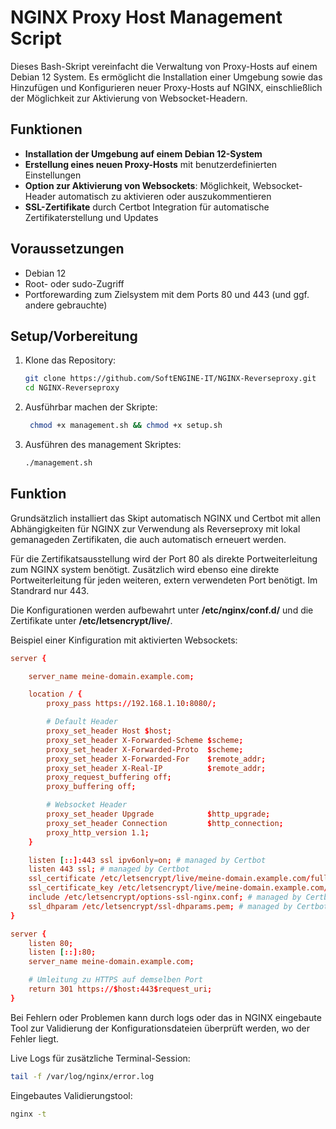 # NGINX Proxy Host Management Script

Dieses Bash-Skript vereinfacht die Verwaltung von Proxy-Hosts auf einem Debian 12 System. Es ermöglicht die Installation einer Umgebung sowie das Hinzufügen und Konfigurieren neuer Proxy-Hosts auf NGINX, einschließlich der Möglichkeit zur Aktivierung von Websocket-Headern.

## Funktionen

- **Installation der Umgebung auf einem Debian 12-System**
- **Erstellung eines neuen Proxy-Hosts** mit benutzerdefinierten Einstellungen
- **Option zur Aktivierung von Websockets**: Möglichkeit, Websocket-Header automatisch zu aktivieren oder auszukommentieren
- **SSL-Zertifikate** durch Certbot Integration für automatische Zertifikaterstellung und Updates

## Voraussetzungen

- Debian 12
- Root- oder sudo-Zugriff
- Portforewarding zum Zielsystem mit dem Ports 80 und 443 (und ggf. andere gebrauchte)

## Setup/Vorbereitung

1. Klone das Repository:
   ```bash
   git clone https://github.com/SoftENGINE-IT/NGINX-Reverseproxy.git
   cd NGINX-Reverseproxy
2. Ausführbar machen der Skripte:
   ```bash
    chmod +x management.sh && chmod +x setup.sh
3. Ausführen des management Skriptes:
   ```bash
   ./management.sh

## Funktion

Grundsätzlich installiert das Skipt automatisch NGINX und Certbot mit allen Abhängigkeiten für NGINX zur Verwendung als Reverseproxy mit lokal gemanageden Zertifikaten, die auch automatisch erneuert werden.

Für die Zertifikatsausstellung wird der Port 80 als direkte Portweiterleitung zum NGINX system benötigt.
Zusätzlich wird ebenso eine direkte Portweiterleitung für jeden weiteren, extern verwendeten Port benötigt. Im Standrard nur 443.

Die Konfigurationen werden aufbewahrt unter **/etc/nginx/conf.d/** und die Zertifikate unter **/etc/letsencrypt/live/**.

Beispiel einer Kinfiguration mit aktivierten Websockets:
```conf
server {

    server_name meine-domain.example.com;

    location / {
        proxy_pass https://192.168.1.10:8080/;

        # Default Header
        proxy_set_header Host $host;
        proxy_set_header X-Forwarded-Scheme $scheme;
        proxy_set_header X-Forwarded-Proto  $scheme;
        proxy_set_header X-Forwarded-For    $remote_addr;
        proxy_set_header X-Real-IP          $remote_addr;
        proxy_request_buffering off;
        proxy_buffering off;

        # Websocket Header
        proxy_set_header Upgrade            $http_upgrade;
        proxy_set_header Connection         $http_connection;
        proxy_http_version 1.1;
    }

    listen [::]:443 ssl ipv6only=on; # managed by Certbot
    listen 443 ssl; # managed by Certbot
    ssl_certificate /etc/letsencrypt/live/meine-domain.example.com/fullchain.pem; # managed by Certbot
    ssl_certificate_key /etc/letsencrypt/live/meine-domain.example.com/privkey.pem; # managed by Certbot
    include /etc/letsencrypt/options-ssl-nginx.conf; # managed by Certbot
    ssl_dhparam /etc/letsencrypt/ssl-dhparams.pem; # managed by Certbot
}

server {
    listen 80;
    listen [::]:80;
    server_name meine-domain.example.com;

    # Umleitung zu HTTPS auf demselben Port
    return 301 https://$host:443$request_uri;
}
```

Bei Fehlern oder Problemen kann durch logs oder das in NGINX eingebaute Tool zur Validierung der Konfigurationsdateien überprüft werden, wo der Fehler liegt.

Live Logs für zusätzliche Terminal-Session:
```bash
tail -f /var/log/nginx/error.log
```

Eingebautes Validierungstool:
```bash
nginx -t
```
